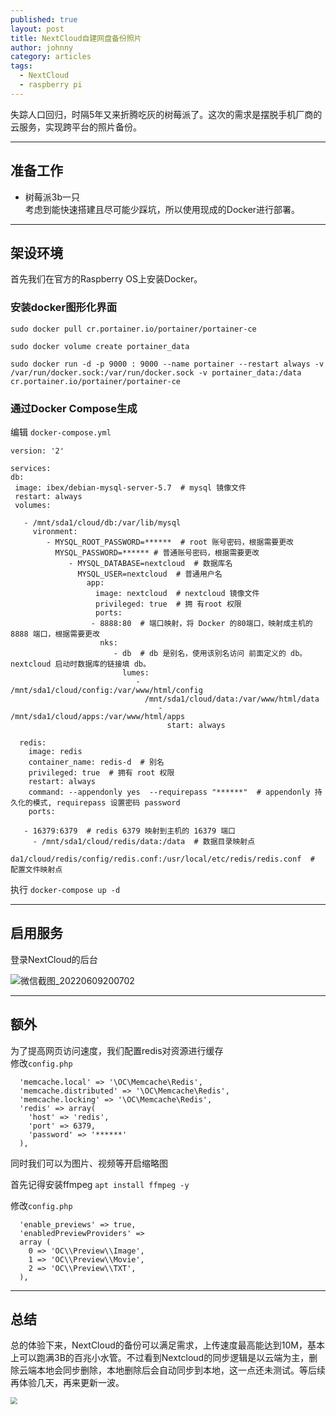 ```yaml
---
published: true
layout: post
title: NextCloud自建网盘备份照片
author: johnny
category: articles
tags:
  - NextCloud
  - raspberry pi
---
```


失踪人口回归，时隔5年又来折腾吃灰的树莓派了。这次的需求是摆脱手机厂商的云服务，实现跨平台的照片备份。
<!-- more -->  

---------------------------------------

## 准备工作

- 树莓派3b一只  
考虑到能快速搭建且尽可能少踩坑，所以使用现成的Docker进行部署。

---------------------------------------

## 架设环境

首先我们在官方的Raspberry OS上安装Docker。  

### 安装docker图形化界面
```shell
sudo docker pull cr.portainer.io/portainer/portainer-ce

sudo docker volume create portainer_data

sudo docker run -d -p 9000 : 9000 --name portainer --restart always -v /var/run/docker.sock:/var/run/docker.sock -v portainer_data:/data cr.portainer.io/portainer/portainer-ce
```

### 通过Docker Compose生成
编辑 `docker-compose.yml`
```
version: '2'

services:
db:
 image: ibex/debian-mysql-server-5.7  # mysql 镜像文件
 restart: always
 volumes:

   - /mnt/sda1/cloud/db:/var/lib/mysql
     vironment:
        - MYSQL_ROOT_PASSWORD=******  # root 账号密码，根据需要更改 
          MYSQL_PASSWORD=****** # 普通账号密码，根据需要更改 
             - MYSQL_DATABASE=nextcloud  # 数据库名
               MYSQL_USER=nextcloud  # 普通用户名
                 app:
                   image: nextcloud  # nextcloud 镜像文件
                   privileged: true  # 拥 有root 权限
                   ports:
                  - 8888:80  # 端口映射，将 Docker 的80端口，映射成主机的 8888 端口，根据需要更改
                    nks:
                       - db  # db 是别名，使用该别名访问 前面定义的 db。nextcloud 启动时数据库的链接填 db。
                         lumes:
                            - /mnt/sda1/cloud/config:/var/www/html/config
                              /mnt/sda1/cloud/data:/var/www/html/data 
                                 - /mnt/sda1/cloud/apps:/var/www/html/apps
                                   start: always

  redis:
    image: redis  
    container_name: redis-d  # 别名
    privileged: true  # 拥有 root 权限
    restart: always
    command: --appendonly yes  --requirepass "******"  # appendonly 持久化的模式, requirepass 设置密码 password
    ports:

   - 16379:6379  # redis 6379 映射到主机的 16379 端口
     - /mnt/sda1/cloud/redis/data:/data  # 数据目录映射点
       da1/cloud/redis/config/redis.conf:/usr/local/etc/redis/redis.conf  # 配置文件映射点
```
执行 `docker-compose up -d`



---------------------------------------

## 启用服务  

登录NextCloud的后台  

![微信截图_20220609200702](https://md-images-1251991865.cos.ap-chengdu.myqcloud.com/img/%E5%BE%AE%E4%BF%A1%E6%88%AA%E5%9B%BE_20220609200702.png)

---------------------------------------

## 额外  

为了提高网页访问速度，我们配置redis对资源进行缓存  
修改`config.php`
```
  'memcache.local' => '\OC\Memcache\Redis',
  'memcache.distributed' => '\OC\Memcache\Redis',
  'memcache.locking' => '\OC\Memcache\Redis',
  'redis' => array(
    'host' => 'redis',
    'port' => 6379,
    'password' => '******'
  ),
```

同时我们可以为图片、视频等开启缩略图  

首先记得安装ffmpeg `apt install ffmpeg -y`

修改`config.php`

```
  'enable_previews' => true,
  'enabledPreviewProviders' =>
  array (
    0 => 'OC\\Preview\\Image',
    1 => 'OC\\Preview\\Movie',
    2 => 'OC\\Preview\\TXT',
  ),
```

---------------------------------------
## 总结

总的体验下来，NextCloud的备份可以满足需求，上传速度最高能达到10M，基本上可以跑满3B的百兆小水管。不过看到Nextcloud的同步逻辑是以云端为主，删除云端本地会同步删除，本地删除后会自动同步到本地，这一点还未测试。等后续再体验几天，再来更新一波。

<img src="https://md-images-1251991865.cos.ap-chengdu.myqcloud.com/img/image-20220609201103981.png" style="zoom: 67%;" />
